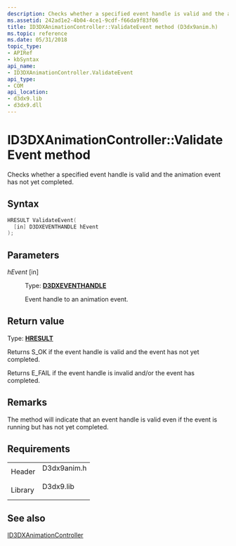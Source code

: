 ```yaml
---
description: Checks whether a specified event handle is valid and the animation event has not yet completed.
ms.assetid: 242ad1e2-4b04-4ce1-9cdf-f66da9f83f06
title: ID3DXAnimationController::ValidateEvent method (D3dx9anim.h)
ms.topic: reference
ms.date: 05/31/2018
topic_type: 
- APIRef
- kbSyntax
api_name: 
- ID3DXAnimationController.ValidateEvent
api_type: 
- COM
api_location: 
- d3dx9.lib
- d3dx9.dll
---
```


# ID3DXAnimationController::ValidateEvent method

Checks whether a specified event handle is valid and the animation event has not yet completed.

## Syntax


```C++
HRESULT ValidateEvent(
  [in] D3DXEVENTHANDLE hEvent
);
```



## Parameters

<dl> <dt>

*hEvent* \[in\]
</dt> <dd>

Type: **[**D3DXEVENTHANDLE**](id3dxanimationcontroller.md)**

Event handle to an animation event.

</dd> </dl>

## Return value

Type: **[**HRESULT**](https://msdn.microsoft.com/library/Bb401631(v=MSDN.10).aspx)**

Returns S\_OK if the event handle is valid and the event has not yet completed.

Returns E\_FAIL if the event handle is invalid and/or the event has completed.

## Remarks

The method will indicate that an event handle is valid even if the event is running but has not yet completed.

## Requirements



|                    |                                                                                        |
|--------------------|----------------------------------------------------------------------------------------|
| Header<br/>  | <dl> <dt>D3dx9anim.h</dt> </dl> |
| Library<br/> | <dl> <dt>D3dx9.lib</dt> </dl>   |



## See also

<dl> <dt>

[ID3DXAnimationController](id3dxanimationcontroller.md)
</dt> </dl>

 

 




